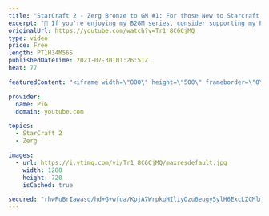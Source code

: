 ```yaml
---
title: "StarCraft 2 - Zerg Bronze to GM #1: For those New to Starcraft and Bronze League (B2GM)"
excerpt: "🐷 If you're enjoying my B2GM series, consider supporting my Patreon: https://www.patreon.com/PiGSC2 0:00 Intro 0:54 B2GM guide: https://docs.google.com/document/d/1mq1Ke3yK6bAVaQwuGk7rJeq3cXGmuf4V55_3L7sGDH0/edit?usp=sharing |  Zerg Beginner Opening: https://youtu.be/LQiqiMcbpGA 4:17 Settings | PiG's"
originalUrl: https://youtube.com/watch?v=Tr1_8C6CjMQ
type: video
price: Free
length: PT1H34M56S
publishedDateTime: 2021-07-30T01:26:51Z
heat: 77

featuredContent: "<iframe width=\"800\" height=\"500\" frameborder=\"0\" src=\"https://www.youtube.com/embed/Tr1_8C6CjMQ\" allow=\"accelerometer; autoplay; encrypted-media; gyroscope; picture-in-picture\" allowfullscreen></iframe>"

provider:
  name: PiG
  domain: youtube.com

topics:
  - StarCraft 2
  - Zerg

images:
  - url: https://i.ytimg.com/vi/Tr1_8C6CjMQ/maxresdefault.jpg
    width: 1280
    height: 720
    isCached: true

secured: "rhwFuBrIawasd/hd+G+wfua/KpjA7WrpkuHIliyOzu6eugy5ylH6ExcLZCMlmZuZ53jxqr2P0jhp3ETHyKGtKdrdeqPSEsd9+nriRTXknwbQiwe67KHumidw2POQ3za++5kkB0P0aYLCO1TUZraCX/ldEOhA2GlmpebKCDy5qZ1+asHTr6iXoF3OI0Fn2OrSN1SZGcIJASeMpM36RMsJ//22iAFmBvkZSKILb6A6LrgLiG1Ib8PlGEXprSncSaNTzP0dJBbORjR4lRDWmykheZbEf9k1C3CKitraabb+M33Wg61/JUoqaZOkACJ0B1WriOAA+ijoSB2r6T9pQR2FLGWz7XWzZVhMJpXuB0bRiO8dcykNdTmWlVvMhNNGKeqoJbU2OfbOzlNgEsXX8Ma4zUHr3OpTPaXlFxz8iUb0iqhJlehFrKb8q+fZdvgg0RDq;359C0wtNtbcY9DC2J257yA=="
---
```


